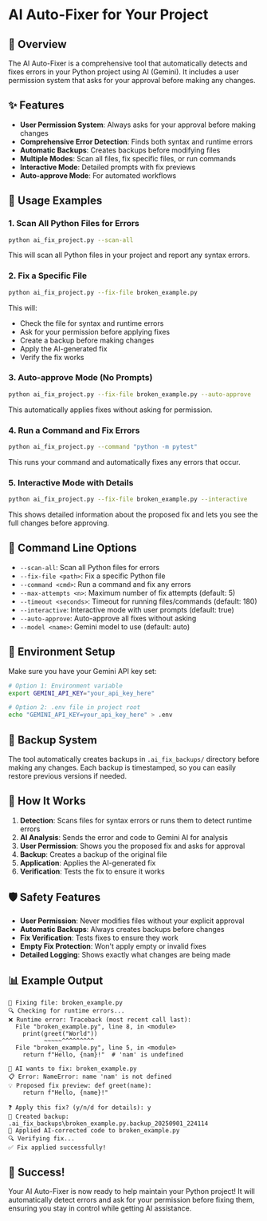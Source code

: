 # AI Auto-Fixer for Your Project

## 🎯 Overview

The AI Auto-Fixer is a comprehensive tool that automatically detects and fixes errors in your Python project using AI (Gemini). It includes a user permission system that asks for your approval before making any changes.

## ✨ Features

- **User Permission System**: Always asks for your approval before making changes
- **Comprehensive Error Detection**: Finds both syntax and runtime errors
- **Automatic Backups**: Creates backups before modifying files
- **Multiple Modes**: Scan all files, fix specific files, or run commands
- **Interactive Mode**: Detailed prompts with fix previews
- **Auto-approve Mode**: For automated workflows

## 🚀 Usage Examples

### 1. Scan All Python Files for Errors
```bash
python ai_fix_project.py --scan-all
```
This will scan all Python files in your project and report any syntax errors.

### 2. Fix a Specific File
```bash
python ai_fix_project.py --fix-file broken_example.py
```
This will:
- Check the file for syntax and runtime errors
- Ask for your permission before applying fixes
- Create a backup before making changes
- Apply the AI-generated fix
- Verify the fix works

### 3. Auto-approve Mode (No Prompts)
```bash
python ai_fix_project.py --fix-file broken_example.py --auto-approve
```
This automatically applies fixes without asking for permission.

### 4. Run a Command and Fix Errors
```bash
python ai_fix_project.py --command "python -m pytest"
```
This runs your command and automatically fixes any errors that occur.

### 5. Interactive Mode with Details
```bash
python ai_fix_project.py --fix-file broken_example.py --interactive
```
This shows detailed information about the proposed fix and lets you see the full changes before approving.

## 🔧 Command Line Options

- `--scan-all`: Scan all Python files for errors
- `--fix-file <path>`: Fix a specific Python file
- `--command <cmd>`: Run a command and fix any errors
- `--max-attempts <n>`: Maximum number of fix attempts (default: 5)
- `--timeout <seconds>`: Timeout for running files/commands (default: 180)
- `--interactive`: Interactive mode with user prompts (default: true)
- `--auto-approve`: Auto-approve all fixes without asking
- `--model <name>`: Gemini model to use (default: auto)

## 🔐 Environment Setup

Make sure you have your Gemini API key set:

```bash
# Option 1: Environment variable
export GEMINI_API_KEY="your_api_key_here"

# Option 2: .env file in project root
echo "GEMINI_API_KEY=your_api_key_here" > .env
```

## 📁 Backup System

The tool automatically creates backups in `.ai_fix_backups/` directory before making any changes. Each backup is timestamped, so you can easily restore previous versions if needed.

## 🎯 How It Works

1. **Detection**: Scans files for syntax errors or runs them to detect runtime errors
2. **AI Analysis**: Sends the error and code to Gemini AI for analysis
3. **User Permission**: Shows you the proposed fix and asks for approval
4. **Backup**: Creates a backup of the original file
5. **Application**: Applies the AI-generated fix
6. **Verification**: Tests the fix to ensure it works

## 🛡️ Safety Features

- **User Permission**: Never modifies files without your explicit approval
- **Automatic Backups**: Always creates backups before changes
- **Fix Verification**: Tests fixes to ensure they work
- **Empty Fix Protection**: Won't apply empty or invalid fixes
- **Detailed Logging**: Shows exactly what changes are being made

## 📊 Example Output

```
🔧 Fixing file: broken_example.py
🔍 Checking for runtime errors...
❌ Runtime error: Traceback (most recent call last):
  File "broken_example.py", line 8, in <module>
    print(greet("World"))
          ~~~~~^^^^^^^^^
  File "broken_example.py", line 5, in <module>
    return f"Hello, {nam}!"  # 'nam' is undefined

🔧 AI wants to fix: broken_example.py
📋 Error: NameError: name 'nam' is not defined
💡 Proposed fix preview: def greet(name):
    return f"Hello, {name}!"

❓ Apply this fix? (y/n/d for details): y
💾 Created backup: .ai_fix_backups\broken_example.py.backup_20250901_224114
📝 Applied AI-corrected code to broken_example.py
🔍 Verifying fix...
✅ Fix applied successfully!
```

## 🎉 Success!

Your AI Auto-Fixer is now ready to help maintain your Python project! It will automatically detect errors and ask for your permission before fixing them, ensuring you stay in control while getting AI assistance.
